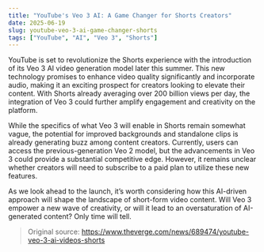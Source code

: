 ```yaml
---
title: "YouTube's Veo 3 AI: A Game Changer for Shorts Creators"
date: 2025-06-19
slug: youtube-veo-3-ai-game-changer-shorts
tags: ["YouTube", "AI", "Veo 3", "Shorts"]
---
```


YouTube is set to revolutionize the Shorts experience with the introduction of its Veo 3 AI video generation model later this summer. This new technology promises to enhance video quality significantly and incorporate audio, making it an exciting prospect for creators looking to elevate their content. With Shorts already averaging over 200 billion views per day, the integration of Veo 3 could further amplify engagement and creativity on the platform.

While the specifics of what Veo 3 will enable in Shorts remain somewhat vague, the potential for improved backgrounds and standalone clips is already generating buzz among content creators. Currently, users can access the previous-generation Veo 2 model, but the advancements in Veo 3 could provide a substantial competitive edge. However, it remains unclear whether creators will need to subscribe to a paid plan to utilize these new features.

As we look ahead to the launch, it’s worth considering how this AI-driven approach will shape the landscape of short-form video content. Will Veo 3 empower a new wave of creativity, or will it lead to an oversaturation of AI-generated content? Only time will tell.

> Original source: https://www.theverge.com/news/689474/youtube-veo-3-ai-videos-shorts